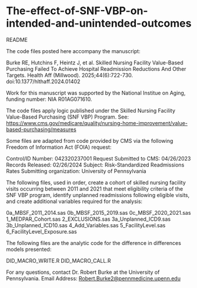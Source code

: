 # The-effect-of-SNF-VBP-on-intended-and-unintended-outcomes
README 

The code files posted here accompany the manuscript:

Burke RE, Hutchins F, Heintz J, et al. Skilled Nursing Facility Value-Based Purchasing Failed To Achieve Hospital Readmission Reductions And Other Targets. Health Aff (Millwood). 2025;44(6):722-730. doi:10.1377/hlthaff.2024.01402

Work for this manuscript was supported by the National Institue on Aging, funding number: NIA R01AG071610.

The code files apply logic published under the Skilled Nursing Facility Value-Based Purchasing (SNF VBP) Program. See:
https://www.cms.gov/medicare/quality/nursing-home-improvement/value-based-purchasing/measures

Some files are adapted from code provided by CMS via the following Freedom of Information Act (FOIA) request: 

Control/ID Number: 042320237001
Request Submitted to CMS: 04/26/2023
Records Released: 02/26/2024
Subject: Risk-Standardized Readmissions Rates
Submitting organization: University of Pennsylvania

The following files, used in order, create a cohort of skilled nursing facility visits occurring between 2011 and 2021 that meet eligibility criteria of the SNF VBP program, identify unplanned readmissions following eligible visits, and create additional variables required for the analysis: 

0a_MBSF_2011_2014.sas
0b_MBSF_2015_2019.sas
0c_MBSF_2020_2021.sas
1_MEDPAR_Cohort.sas
2_EXCLUSIONS.sas
3a_Unplanned_ICD9.sas
3b_Unplanned_ICD10.sas
4_Add_Variables.sas
5_FacilityLevel.sas
6_FacilityLevel_Exposure.sas

The following files are the analytic code for the difference in differences models presented:

DID_MACRO_WRITE.R
DID_MACRO_CALL.R

For any questions, contact Dr. Robert Burke at the University of Pennsylvania.
Email Address: Robert.Burke2@pennmedicine.upenn.edu
